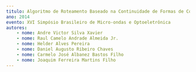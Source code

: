 ```yaml
---
titulo: Algoritmo de Roteamento Baseado na Continuidade de Formas de Conexões em Redes Ópticas Elásticas
ano: 2014
evento: XVI Simpósio Brasileiro de Micro-ondas e Optoeletrônica
autores:
    - nome: Andre Victor Silva Xavier
    - nome: Raul Camelo Andrade Almeida Jr.
    - nome: Helder Alves Pereira
    - nome: Daniel Augusto Ribeiro Chaves
    - nome: Carmelo José Albanez Bastos Filho
    - nome: Joaquim Ferreira Martins Filho
---
```

